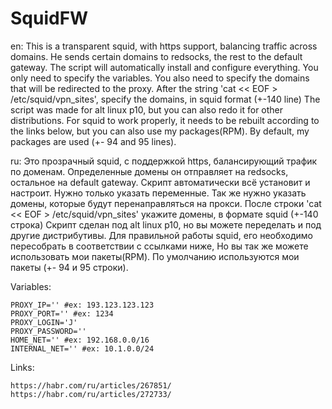 # SquidFW
en: This is a transparent squid, with https support, balancing traffic across domains. He sends certain domains to redsocks, the rest to the default gateway.
The script will automatically install and configure everything. You only need to specify the variables.
You also need to specify the domains that will be redirected to the proxy. After the string 'cat << EOF > /etc/squid/vpn_sites', specify the domains, in squid format (+-140 line)
The script was made for alt linux p10, but you can also redo it for other distributions. For squid to work properly, it needs to be rebuilt according to the links below, but you can also use my packages(RPM). By default, my packages are used (+- 94 and 95 lines).



ru: Это прозрачный squid, с поддержкой https, балансирующий трафик по доменам. Определенные домены он отправляет на redsocks, остальное на default gateway.
Скрипт автоматически всё установит и настроит. Нужно только указать переменные.
Так же нужно указать домены, которые будут перенаправляться на прокси. После строки 'cat << EOF > /etc/squid/vpn_sites' укажите домены, в формате squid (+-140 строка)
Скрипт сделан под alt linux p10, но вы можете переделать и под другие дистрибутивы. Для правильной работы squid, его необходимо пересобрать в соответствии с ссылками ниже, Но вы так же можете использовать мои пакеты(RPM). По умолчанию используются мои пакеты (+- 94 и 95 строки).

Variables:

    PROXY_IP='' #ex: 193.123.123.123
    PROXY_PORT='' #ex: 1234
    PROXY_LOGIN='J'
    PROXY_PASSWORD=''
    HOME_NET='' #ex: 192.168.0.0/16
    INTERNAL_NET='' #ex: 10.1.0.0/24

Links:

    https://habr.com/ru/articles/267851/
    https://habr.com/ru/articles/272733/
